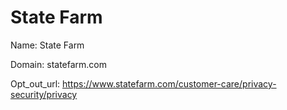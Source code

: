 # State Farm

Name: State Farm

Domain: statefarm.com

Opt_out_url: https://www.statefarm.com/customer-care/privacy-security/privacy
